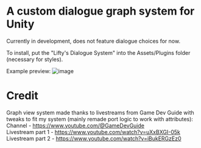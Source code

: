 # A custom dialogue graph system for Unity

Currently in development, does not feature dialogue choices for now.

To install, put the "Lifty's Dialogue System" into the Assets/Plugins folder (necessary for styles).

Example preview:
![image](https://github.com/user-attachments/assets/657f9d2a-10a1-4871-8c63-e4ec43b92a99)


# Credit

Graph view system made thanks to livestreams from Game Dev Guide with tweaks to fit my system (mainly remade port logic to work with attributes): <br />
Channel - https://www.youtube.com/@GameDevGuide <br />
Livestream part 1 - https://www.youtube.com/watch?v=uXxBXGI-05k <br />
Livestream part 2 - https://www.youtube.com/watch?v=iBukERGzEz0 <br />
